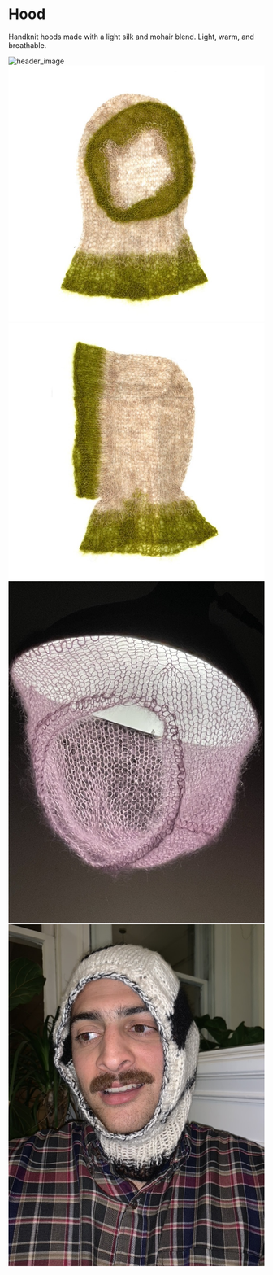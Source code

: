 # Hood

Handknit hoods made with a light silk and mohair blend. Light, warm, and breathable.

![header_image](header_image.png)
![](balaclava_green_front.jpeg)
![](balaclava_green_side.jpeg)
![](balaclava_light.jpeg)
![](ravihood.jpeg)